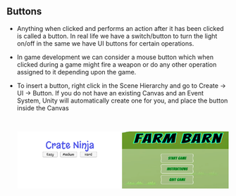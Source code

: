 ## Buttons

-   Anything when clicked and performs an action after it has been clicked is called a button. In real life we have a switch/button to turn the light on/off in the same we have UI buttons for certain operations.
-   In game development we can consider a mouse button which when clicked during a game might fire a weapon or do any other operation assigned to it depending upon the game.
-   To insert a button, right click in the Scene Hierarchy and go to Create → UI → Button. If you do not have an existing Canvas and an Event System, Unity will automatically create one for you, and place the button inside the Canvas

    <br>
    
    ![UI_buttons.png](https://github.com/outscal/Unity-UI/blob/main/Images/UI_buttons.png?raw=true)